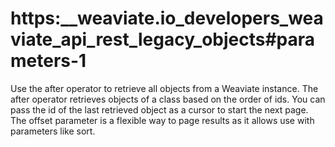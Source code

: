 # https:\_\_weaviate.io_developers_weaviate_api_rest_legacy_objects#parameters-1

Use the after operator to retrieve all objects from a Weaviate instance. The after operator retrieves objects of a class based on the order of ids. You can pass the id of the last retrieved object as a cursor to start the next page. The offset parameter is a flexible way to page results as it allows use with parameters like sort.
